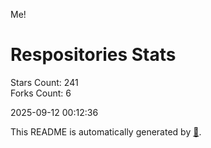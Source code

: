 Me!

# Respositories Stats
Stars Count: 241  
Forks Count: 6

2025-09-12 00:12:36  

This README is automatically generated by [🐰](https://github.com/rnitta/rnitta).
